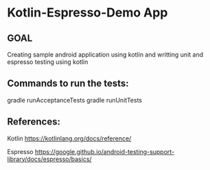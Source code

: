Kotlin-Espresso-Demo App
===================================================
## GOAL
Creating sample android application using kotlin and writting unit and espresso testing using kotlin

## Commands to run the tests:
gradle runAcceptanceTests
gradle runUnitTests


## References:
Kotlin https://kotlinlang.org/docs/reference/

Espresso https://google.github.io/android-testing-support-library/docs/espresso/basics/
